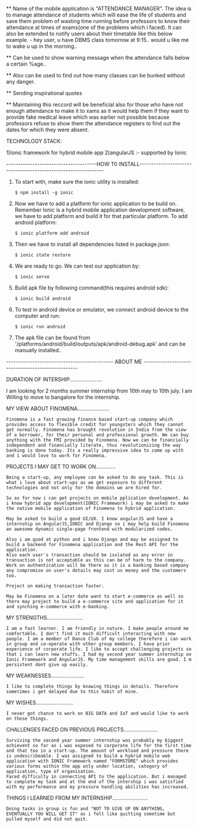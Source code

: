 ** Name of the mobile application is "ATTENDANCE MANAGER". The idea is to manage attendance of students which will ease the    life of students and save them problem of wasting time running before professors to know their attendance at times of      exams(one of the problems which i faced). It can also be extended to notify users about their timetable like this below    example.
    - hey user, u have DBMS class tomorrow at 9:15.. would u like me to wake u up in the morning..    

** Can be used to show warning message when the attendance falls below a certain %age..

** Also can be used to find out how many classes can be bunked without any danger.

** Sending inspirational quotes

** Maintaining this reccord will be beneficial also for those who have not enough attendance to make it to xams as it would    help them if they want to provide fake medical leave which was earlier not possible because professors refuse to show      them the attendance registers to find out the dates for which they were absent.



TECHNOLOGY STACK:

1)Ionic framework for hybrid mobile app 
2)angularJS :- supported by Ionic

--------------------------------------HOW T0 INSTALL---------------------------------------------------------------


1)  To start with, make sure the ionic utility is installed:

        $ npm install -g ionic

2)  Now we have to add a platform for ionic application to be build on. Remember Ionic is a hybrid mobile application          development software, we have to add platform and build it for that particular platform. To add android platform:

        $ ionic platform add android

3)  Then we have to install all dependencies listed in package.json:

        $ ionic state restore

4)  We are ready to go. We can test our application by:

        $ ionic serve

5)  Build apk file by following command(this requires android sdk):

        $ ionic build android

6)  To test in android device or emulator, we connect android device to the computer and run:

        $ ionic run android

7)  The apk file can be found from '/platforms/android/build/outputs/apk/android-debug.apk' and can be manually installed..

---------------------------------------------  ABOUT ME     --------------------------------------------------


DURATION OF INTERSHIP......................

I am looking for 2 months summer internship from 10th may to 10th july.
I am Willing to move to bangalore for the internship.



MY VIEW ABOUT FINOMENA.....................

    Finomena is a fast growing finance based start-up company which provides access to flexible credit for youngsters which they cannot get normally. Finomena has brought revolution in India from the view of a borrower, for their personal and professional growth. We can buy anything with the FMI provided by Finomena. Now we can be financially independent and financially literate, thus revolutionizing the way banking is done today. Its a really impressive idea to come up with and i would love to work for Finomena.



PROJECTS I MAY GET TO WORK ON.............

    Being a start-up, any employee can be asked to do any task. This is what i love about start-ups as we get exposure to different technologies and not only for the domains we are hired for.

    So as for now i can get projects on mobile pplication development. As i know hybrid app development(IONIC Framework) i may be asked to make the native mobile application of Finomena to hybrid application.

    May be asked to build a good UI/UX. I know angularJS and have a internship on AngularJS,IONIC and Django so i may help build Finomena an awesome dynamic single-page frontend with modularized codes.

    Also i am good at python and i know Django and may be assigned to build a backend for Finomena application and the Rest API for the application.
    Also each user's transaction should be isolated as any error in transaction is not acceptable as this can be of harm to the company. Work on authentication will be there as it is a banking based company any compromise on user's details may cost us money and the customers too.

    Project on making transaction faster.

    May be Finomena on a later date want to start e-commerce as well so there may project to build a e-commerce site and application for it and synching e-commerce with e-banking.




MY STRENGTHS........................

    I am a fast learner. I am friendly in nature. I make people around me comfortable. I don't find it much difficult interacting with new people. I am a member of Dance Club of my college therefore i can work in group and co-operate with other group members. I have prior experience of corporate life. I like to accept challenging projects so that i can learn new stuffs. I had my second year summer internship on Ionic Framework and AngularJS. My time management skills are good. I m persistent dont give up easily.




MY WEAKNESSES......................

    I like to complete things by knowing things in details. Therefore sometimes i get delayed due to this habit of mine.



MY WISHES.........................

    I never got chance to work on BIG DATA and IoT and would like to work on these things.




CHALLENGES FACED ON PREVIOUS PROJECTS.......................

    Surviving the second year summer internship was probably my biggest achievent so far as i was exposed to corporate life for the first time and that too in a start-up. The amount of workload and pressure there is undescribeable. I was assigned to build a hybrid mobile web application with IONIC Framework named "FORMSTORE" which provides various forms within the app only under location, category of application, type of organisation.
    Faced difficulty in connecting API to the application. But i managed to complete my task and at the end of the intership i was satisfied with my performance and my pressure handling abilities has increased.



THINGS I LEARNED FROM MY INTERNSHIP........................

    Doing tasks in group is fun and "NOT TO GIVE UP ON ANYTHING, EVENTUALLY YOU WILL GET IT" as i felt like quitting sometime but pulled myself and did not quit.
